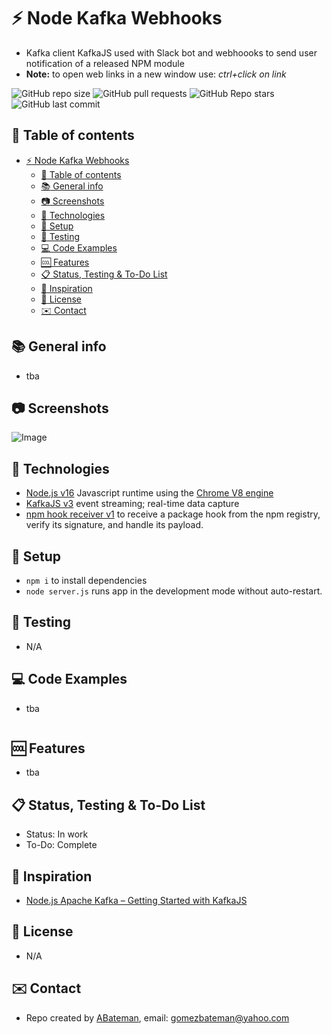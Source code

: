 # :zap: Node Kafka Webhooks

* Kafka client KafkaJS used with Slack bot and webhoooks to send user notification of a released NPM module
* **Note:** to open web links in a new window use: _ctrl+click on link_

![GitHub repo size](https://img.shields.io/github/repo-size/AndrewJBateman/node-kafka-webhooks?style=plastic)
![GitHub pull requests](https://img.shields.io/github/issues-pr/AndrewJBateman/node-kafka-webhooks?style=plastic)
![GitHub Repo stars](https://img.shields.io/github/stars/AndrewJBateman/node-kafka-webhooks?style=plastic)
![GitHub last commit](https://img.shields.io/github/last-commit/AndrewJBateman/node-kafka-webhooks?style=plastic)

## :page_facing_up: Table of contents

* [:zap: Node Kafka Webhooks](#zap-node-kafka-webhooks)
  * [:page_facing_up: Table of contents](#page_facing_up-table-of-contents)
  * [:books: General info](#books-general-info)
  * [:camera: Screenshots](#camera-screenshots)
  * [:signal_strength: Technologies](#signal_strength-technologies)
  * [:floppy_disk: Setup](#floppy_disk-setup)
  * [:wrench: Testing](#wrench-testing)
  * [:computer: Code Examples](#computer-code-examples)
  * [:cool: Features](#cool-features)
  * [:clipboard: Status, Testing & To-Do List](#clipboard-status-testing--to-do-list)
  * [:clap: Inspiration](#clap-inspiration)
  * [:file_folder: License](#file_folder-license)
  * [:envelope: Contact](#envelope-contact)

## :books: General info

* tba

## :camera: Screenshots

![Image](./img/list.png)

## :signal_strength: Technologies

* [Node.js v16](https://nodejs.org/) Javascript runtime using the [Chrome V8 engine](https://v8.dev/)
* [KafkaJS v3](https://kafka.apache.org/) event streaming; real-time data capture
* [npm hook receiver v1](https://www.npmjs.com/package/npm-hook-receiver) to receive a package hook from the npm registry, verify its signature, and handle its payload.

## :floppy_disk: Setup

* `npm i` to install dependencies
* `node server.js` runs app in the development mode without auto-restart.

## :wrench: Testing

* N/A

## :computer: Code Examples

* tba

```javascript
```

## :cool: Features

* tba

## :clipboard: Status, Testing & To-Do List

* Status: In work
* To-Do: Complete

## :clap: Inspiration

* [Node.js Apache Kafka – Getting Started with KafkaJS](https://www.confluent.io/blog/getting-started-with-kafkajs/)

## :file_folder: License

* N/A

## :envelope: Contact

* Repo created by [ABateman](https://github.com/AndrewJBateman), email: gomezbateman@yahoo.com
